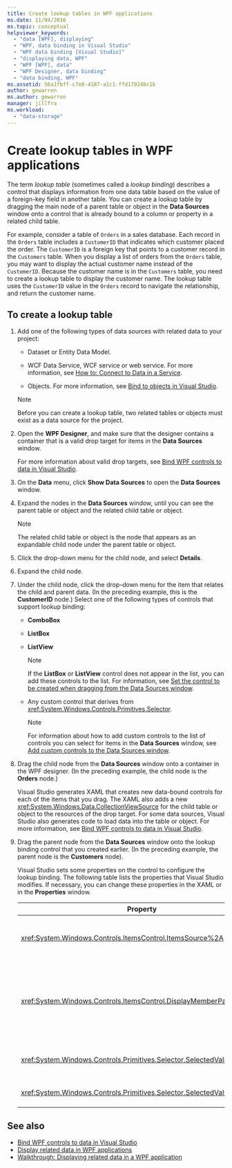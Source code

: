 ```yaml
---
title: Create lookup tables in WPF applications
ms.date: 11/04/2016
ms.topic: conceptual
helpviewer_keywords:
  - "data [WPF], displaying"
  - "WPF, data binding in Visual Studio"
  - "WPF data binding [Visual Studio]"
  - "displaying data, WPF"
  - "WPF [WPF], data"
  - "WPF Designer, data binding"
  - "data binding, WPF"
ms.assetid: 56a1fbff-c7e8-4187-a1c1-ffd17024bc1b
author: gewarren
ms.author: gewarren
manager: jillfra
ms.workload:
  - "data-storage"
---
```

# Create lookup tables in WPF applications

The term *lookup table* (sometimes called a *lookup binding*) describes a control that displays information from one data table based on the value of a foreign-key field in another table. You can create a lookup table by dragging the main node of a parent table or object in the **Data Sources** window onto a control that is already bound to a column or property in a related child table.

For example, consider a table of `Orders` in a sales database. Each record in the `Orders` table includes a `CustomerID` that indicates which customer placed the order. The `CustomerID` is a foreign key that points to a customer record in the `Customers` table. When you display a list of orders from the `Orders` table, you may want to display the actual customer name instead of the `CustomerID`. Because the customer name is in the `Customers` table, you need to create a lookup table to display the customer name. The lookup table uses the `CustomerID` value in the `Orders` record to navigate the relationship, and return the customer name.

## To create a lookup table

1.  Add one of the following types of data sources with related data to your project:

    -   Dataset or Entity Data Model.

    -   WCF Data Service, WCF service or web service. For more information, see [How to: Connect to Data in a Service](../data-tools/how-to-connect-to-data-in-a-service.md).

    -   Objects. For more information, see [Bind to objects in Visual Studio](bind-objects-in-visual-studio.md).

    > [!NOTE]
    > Before you can create a lookup table, two related tables or objects must exist as a data source for the project.

2.  Open the **WPF Designer**, and make sure that the designer contains a container that is a valid drop target for items in the **Data Sources** window.

     For more information about valid drop targets, see [Bind WPF controls to data in Visual Studio](../data-tools/bind-wpf-controls-to-data-in-visual-studio.md).

3.  On the **Data** menu, click **Show Data Sources** to open the **Data Sources** window.

4.  Expand the nodes in the **Data Sources** window, until you can see the parent table or object and the related child table or object.

    > [!NOTE]
    > The related child table or object is the node that appears as an expandable child node under the parent table or object.

5.  Click the drop-down menu for the child node, and select **Details**.

6.  Expand the child node.

7.  Under the child node, click the drop-down menu for the item that relates the child and parent data. (In the preceding example, this is the **CustomerID** node.) Select one of the following types of controls that support lookup binding:

    -   **ComboBox**

    -   **ListBox**

    -   **ListView**

        > [!NOTE]
        > If the **ListBox** or **ListView** control does not appear in the list, you can add these controls to the list. For information, see [Set the control to be created when dragging from the Data Sources window](../data-tools/set-the-control-to-be-created-when-dragging-from-the-data-sources-window.md).

    -   Any custom control that derives from <xref:System.Windows.Controls.Primitives.Selector>.

        > [!NOTE]
        > For information about how to add custom controls to the list of controls you can select for items in the **Data Sources** window, see [Add custom controls to the Data Sources window](../data-tools/add-custom-controls-to-the-data-sources-window.md).

8.  Drag the child node from the **Data Sources** window onto a container in the WPF designer. (In the preceding example, the child node is the **Orders** node.)

     Visual Studio generates XAML that creates new data-bound controls for each of the items that you drag. The XAML also adds a new <xref:System.Windows.Data.CollectionViewSource> for the child table or object to the resources of the drop target. For some data sources, Visual Studio also generates code to load data into the table or object. For more information, see [Bind WPF controls to data in Visual Studio](../data-tools/bind-wpf-controls-to-data-in-visual-studio.md).

9. Drag the parent node from the **Data Sources** window onto the lookup binding control that you created earlier. (In the preceding example, the parent node is the **Customers** node).

     Visual Studio sets some properties on the control to configure the lookup binding. The following table lists the properties that Visual Studio modifies. If necessary, you can change these properties in the XAML or in the **Properties** window.

    |Property|Explanation of setting|
    |--------------| - |
    |<xref:System.Windows.Controls.ItemsControl.ItemsSource%2A>|This property specifies the collection or binding that is used to get the data that is displayed in the control. Visual Studio sets this property to the <xref:System.Windows.Data.CollectionViewSource> for the parent data you dragged to the control.|
    |<xref:System.Windows.Controls.ItemsControl.DisplayMemberPath%2A>|This property specifies the path of the data item that is displayed in the control. Visual Studio sets this property to the first column or property in the parent data, after the primary key, that has a string data type.<br /><br /> If you want to display a different column or property in the parent data, change this property to the path of a different property.|
    |<xref:System.Windows.Controls.Primitives.Selector.SelectedValue%2A>|Visual Studio binds this property to the column or property of the child data that you dragged to the designer. This is the foreign key to the parent data.|
    |<xref:System.Windows.Controls.Primitives.Selector.SelectedValuePath%2A>|Visual Studio sets this property to the path of the column or property of the child data that is the foreign key to the parent data.|

## See also

- [Bind WPF controls to data in Visual Studio](../data-tools/bind-wpf-controls-to-data-in-visual-studio.md)
- [Display related data in WPF applications](../data-tools/display-related-data-in-wpf-applications.md)
- [Walkthrough: Displaying related data in a WPF application](../data-tools/display-related-data-in-wpf-applications.md)